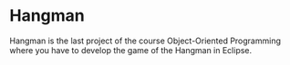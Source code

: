 # Hangman
Hangman is the last project of the course Object-Oriented Programming where you have to develop the game of the Hangman in Eclipse.
